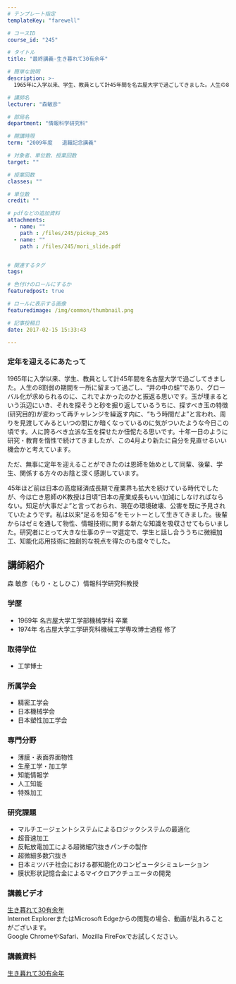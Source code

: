 ```yaml
---
# テンプレート指定
templateKey: "farewell"

# コースID
course_id: "245"

# タイトル
title: "最終講義-生き暮れて30有余年"

# 簡単な説明
description: >-
  1965年に入学以来、学生、教員として計45年間を名古屋大学で過ごしてきました。人生の8割弱の期間を一所に留まって過ごし、“井の中の蛙”であり、グローバル化が求められるのに、これでよかったのかと振...

# 講師名
lecturer: "森敏彦"

# 部局名
department: "情報科学研究科"

# 開講時限
term: "2009年度	退職記念講義"

# 対象者、単位数、授業回数
target: ""

# 授業回数
classes: ""

# 単位数
credit: ""

# pdfなどの追加資料
attachments: 
  - name: "" 
    path : /files/245/pickup_245
  - name: "" 
    path : /files/245/mori_slide.pdf


# 関連するタグ
tags:

# 色付けのロールにするか
featuredpost: true

# ロールに表示する画像
featuredimage: /img/common/thumbnail.png

# 記事投稿日
date: 2017-02-15 15:33:43

---
```

### 定年を迎えるにあたって 

1965年に入学以来、学生、教員として計45年間を名古屋大学で過ごしてきました。人生の8割弱の期間を一所に留まって過ごし、“井の中の蛙”であり、グローバル化が求められるのに、これでよかったのかと振返る思いです。玉が埋まるという浜辺にいき、それを探そうと砂を掘り返しているうちに、探すべき玉の特徴(研究目的)が変わって再チャレンジを繰返す内に、“もう時間だよ”と言われ、周りを見渡してみるといつの間にか暗くなっているのに気がついたような今日この頃です。人に誇るべき立派な玉を探せたか忸怩たる思いです。十年一日のように研究・教育を惰性で続けてきましたが、この4月より新たに自分を見直せるいい機会かと考えています。 

ただ、無事に定年を迎えることができたのは恩師を始めとして同輩、後輩、学生、関係する方々のお陰と深く感謝しています。 

45年ほど前は日本の高度経済成長期で産業界も拡大を続けている時代でしたが、今は亡き恩師のK教授は日頃“日本の産業成長もいい加減にしなければならない。知足が大事だよ”と言っておられ、現在の環境破壊、公害を既に予見されていたようです。私は以来“足るを知る”をモットーとして生きてきました。後輩からはゼミを通して物性、情報技術に関する新たな知識を吸収させてもらいました。研究者にとって大きな仕事のテーマ選定で、学生と話し合ううちに微細加工、知能化応用技術に独創的な視点を得たのも度々でした。
## 講師紹介

森 敏彦（もり・としひこ）情報科学研究科教授 

### 学歴

  * 1969年 名古屋大学工学部機械学科 卒業
  * 1974年 名古屋大学工学研究科機械工学専攻博士過程 修了

### 取得学位

  * 工学博士

### 所属学会

  * 精密工学会
  * 日本機械学会
  * 日本塑性加工学会

### 専門分野

  * 薄膜・表面界面物性
  * 生産工学・加工学
  * 知能情報学
  * 人工知能
  * 特殊加工

### 研究課題

  * マルチエージェントシステムによるロジックシステムの最適化
  * 超音速加工
  * 反転放電加工による超微細穴抜きパンチの製作
  * 超微細多数穴抜き
  * 日本ミツバチ社会における郡知能化のコンピュータシミュレーション
  * 膜状形状記憶合金によるマイクロアクチュエータの開発
### 講義ビデオ

[生き暮れて30有余年](http://nuvideo.media.nagoya-u.ac.jp/embed/23f439fc744238168fa8f9b5fce6794bdb5c73c2)  
Internet ExplorerまたはMicrosoft Edgeからの閲覧の場合、動画が乱れることがございます。  
Google ChromeやSafari、Mozilla FireFoxでお試しください。 

### 講義資料


[生き暮れて30有余年](/files/245/mori_slide.pdf) 

